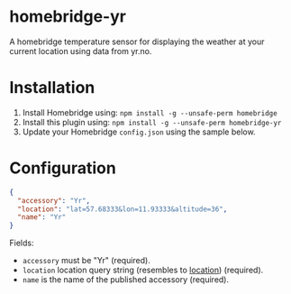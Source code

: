 # homebridge-yr

A homebridge temperature sensor for displaying the weather at your current location using data from yr.no.

# Installation

1. Install Homebridge using: `npm install -g --unsafe-perm homebridge`
2. Install this plugin using: `npm install -g --unsafe-perm homebridge-yr`
3. Update your Homebridge `config.json` using the sample below.

# Configuration

```json
{
  "accessory": "Yr",
  "location": "lat=57.68333&lon=11.93333&altitude=36",
  "name": "Yr"
}
```

Fields:

* `accessory` must be "Yr" (required).
* `location` location query string (resembles to <a href="https://api.met.no/weatherapi/locationforecast/2.0/compact?lat=57.68333&lon=11.93333&altitude=36">location</a>) (required).
* `name` is the name of the published accessory (required).

